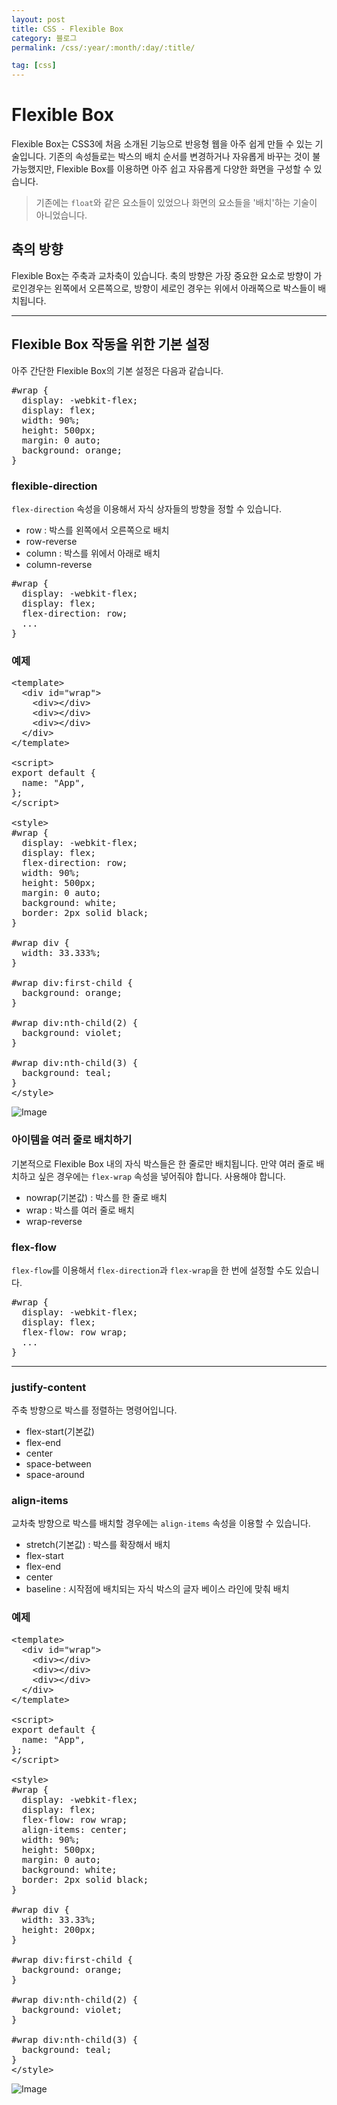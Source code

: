 ```yaml
---
layout: post
title: CSS - Flexible Box
category: 블로그
permalink: /css/:year/:month/:day/:title/

tag: [css]
---
```


# Flexible Box

Flexible Box는 CSS3에 처음 소개된 기능으로 반응형 웹을 아주 쉽게 만들 수 있는 기술입니다. 기존의 속성들로는 박스의 배치 순서를 변경하거나 자유롭게 바꾸는 것이 불가능했지만, Flexible Box를 이용하면 아주 쉽고 자유롭게 다양한 화면을 구성할 수 있습니다.

> 기존에는 `float`와 같은 요소들이 있었으나 화면의 요소들을 '배치'하는 기술이 아니었습니다. 

## 축의 방향

Flexible Box는 주축과 교차축이 있습니다. 축의 방향은 가장 중요한 요소로 방향이 가로인경우는 왼쪽에서 오른쪽으로, 방향이 세로인 경우는 위에서 아래쪽으로 박스들이 배치됩니다.

<hr>

## Flexible Box 작동을 위한 기본 설정

아주 간단한 Flexible Box의 기본 설정은 다음과 같습니다.

<pre class="prettyprint">
#wrap {
  display: -webkit-flex;
  display: flex;
  width: 90%;
  height: 500px;
  margin: 0 auto;
  background: orange;
}
</pre>

### flexible-direction

`flex-direction` 속성을 이용해서 자식 상자들의 방향을 정할 수 있습니다.

* row : 박스를 왼쪽에서 오른쪽으로 배치
* row-reverse
* column : 박스를 위에서 아래로 배치
* column-reverse

<pre class="prettyprint">
#wrap {
  display: -webkit-flex;
  display: flex;
  flex-direction: row;
  ...
}
</pre>

### 예제

<pre class="prettyprint">
&lt;template&gt;
  &lt;div id="wrap"&gt;
    &lt;div&gt;&lt;/div&gt;
    &lt;div&gt;&lt;/div&gt;
    &lt;div&gt;&lt;/div&gt;
  &lt;/div&gt;
&lt;/template&gt;

&lt;script&gt;
export default {
  name: "App",
};
&lt;/script&gt;

&lt;style&gt;
#wrap {
  display: -webkit-flex;
  display: flex;
  flex-direction: row;
  width: 90%;
  height: 500px;
  margin: 0 auto;
  background: white;
  border: 2px solid black;
}

#wrap div {
  width: 33.333%;
}

#wrap div:first-child {
  background: orange;
}

#wrap div:nth-child(2) {
  background: violet;
}

#wrap div:nth-child(3) {
  background: teal;
}
&lt;/style&gt;
</pre>

![Image](/assets/css/003.png)

### 아이템을 여러 줄로 배치하기

기본적으로 Flexible Box 내의 자식 박스들은 한 줄로만 배치됩니다. 
만약 여러 줄로 배치하고 싶은 경우에는 `flex-wrap` 속성을 넣어줘야 합니다. 사용해야 합니다.

* nowrap(기본값) : 박스를 한 줄로 배치
* wrap : 박스를 여러 줄로 배치
* wrap-reverse  

### flex-flow

`flex-flow`를 이용해서 `flex-direction`과 `flex-wrap`을 한 번에 설정할 수도 있습니다.

<pre class="prettyprint">
#wrap {
  display: -webkit-flex;
  display: flex;
  flex-flow: row wrap;
  ...
}
</pre>

<hr>

### justify-content

주축 방향으로 박스를 정렬하는 명령어입니다.

* flex-start(기본값)
* flex-end
* center
* space-between
* space-around

### align-items

교차축 방향으로 박스를 배치할 경우에는 `align-items` 속성을 이용할 수 있습니다.
* stretch(기본값) : 박스를 확장해서 배치
* flex-start
* flex-end
* center
* baseline : 시작점에 배치되는 자식 박스의 글자 베이스 라인에 맞춰 배치

### 예제

<pre class="prettyprint">
&lt;template&gt;
  &lt;div id="wrap"&gt;
    &lt;div&gt;&lt;/div&gt;
    &lt;div&gt;&lt;/div&gt;
    &lt;div&gt;&lt;/div&gt;
  &lt;/div&gt;
&lt;/template&gt;

&lt;script&gt;
export default {
  name: "App",
};
&lt;/script&gt;

&lt;style&gt;
#wrap {
  display: -webkit-flex;
  display: flex;
  flex-flow: row wrap;
  align-items: center;
  width: 90%;
  height: 500px;
  margin: 0 auto;
  background: white;
  border: 2px solid black;
}

#wrap div {
  width: 33.33%;
  height: 200px;
}

#wrap div:first-child {
  background: orange;
}

#wrap div:nth-child(2) {
  background: violet;
}

#wrap div:nth-child(3) {
  background: teal;
}
&lt;/style&gt;
</pre>

![Image](/assets/css/004.png)